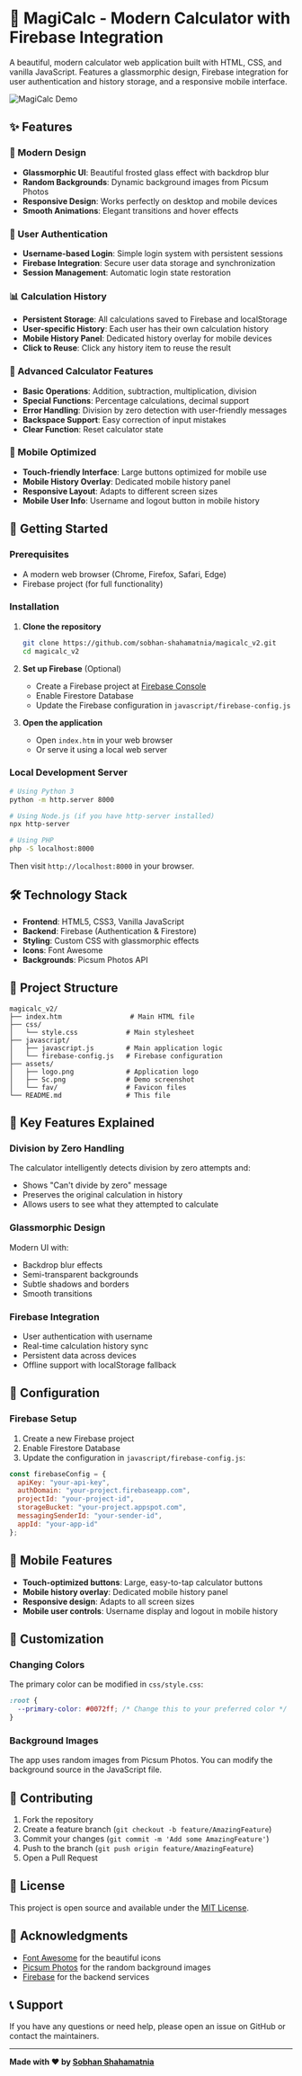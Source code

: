 # 🧮 MagiCalc - Modern Calculator with Firebase Integration

A beautiful, modern calculator web application built with HTML, CSS, and vanilla JavaScript. Features a glassmorphic design, Firebase integration for user authentication and history storage, and a responsive mobile interface.

![MagiCalc Demo](assets/Sc.png)

## ✨ Features

### 🎨 Modern Design
- **Glassmorphic UI**: Beautiful frosted glass effect with backdrop blur
- **Random Backgrounds**: Dynamic background images from Picsum Photos
- **Responsive Design**: Works perfectly on desktop and mobile devices
- **Smooth Animations**: Elegant transitions and hover effects

### 🔐 User Authentication
- **Username-based Login**: Simple login system with persistent sessions
- **Firebase Integration**: Secure user data storage and synchronization
- **Session Management**: Automatic login state restoration

### 📊 Calculation History
- **Persistent Storage**: All calculations saved to Firebase and localStorage
- **User-specific History**: Each user has their own calculation history
- **Mobile History Panel**: Dedicated history overlay for mobile devices
- **Click to Reuse**: Click any history item to reuse the result

### 🧮 Advanced Calculator Features
- **Basic Operations**: Addition, subtraction, multiplication, division
- **Special Functions**: Percentage calculations, decimal support
- **Error Handling**: Division by zero detection with user-friendly messages
- **Backspace Support**: Easy correction of input mistakes
- **Clear Function**: Reset calculator state

### 📱 Mobile Optimized
- **Touch-friendly Interface**: Large buttons optimized for mobile use
- **Mobile History Overlay**: Dedicated mobile history panel
- **Responsive Layout**: Adapts to different screen sizes
- **Mobile User Info**: Username and logout button in mobile history

## 🚀 Getting Started

### Prerequisites
- A modern web browser (Chrome, Firefox, Safari, Edge)
- Firebase project (for full functionality)

### Installation

1. **Clone the repository**
   ```bash
   git clone https://github.com/sobhan-shahamatnia/magicalc_v2.git
   cd magicalc_v2
   ```

2. **Set up Firebase** (Optional)
   - Create a Firebase project at [Firebase Console](https://console.firebase.google.com/)
   - Enable Firestore Database
   - Update the Firebase configuration in `javascript/firebase-config.js`

3. **Open the application**
   - Open `index.htm` in your web browser
   - Or serve it using a local web server

### Local Development Server
```bash
# Using Python 3
python -m http.server 8000

# Using Node.js (if you have http-server installed)
npx http-server

# Using PHP
php -S localhost:8000
```

Then visit `http://localhost:8000` in your browser.

## 🛠️ Technology Stack

- **Frontend**: HTML5, CSS3, Vanilla JavaScript
- **Backend**: Firebase (Authentication & Firestore)
- **Styling**: Custom CSS with glassmorphic effects
- **Icons**: Font Awesome
- **Backgrounds**: Picsum Photos API

## 📁 Project Structure

```
magicalc_v2/
├── index.htm                 # Main HTML file
├── css/
│   └── style.css            # Main stylesheet
├── javascript/
│   ├── javascript.js        # Main application logic
│   └── firebase-config.js   # Firebase configuration
├── assets/
│   ├── logo.png             # Application logo
│   ├── Sc.png               # Demo screenshot
│   └── fav/                 # Favicon files
└── README.md                # This file
```

## 🎯 Key Features Explained

### Division by Zero Handling
The calculator intelligently detects division by zero attempts and:
- Shows "Can't divide by zero" message
- Preserves the original calculation in history
- Allows users to see what they attempted to calculate

### Glassmorphic Design
Modern UI with:
- Backdrop blur effects
- Semi-transparent backgrounds
- Subtle shadows and borders
- Smooth transitions

### Firebase Integration
- User authentication with username
- Real-time calculation history sync
- Persistent data across devices
- Offline support with localStorage fallback

## 🔧 Configuration

### Firebase Setup
1. Create a new Firebase project
2. Enable Firestore Database
3. Update the configuration in `javascript/firebase-config.js`:

```javascript
const firebaseConfig = {
  apiKey: "your-api-key",
  authDomain: "your-project.firebaseapp.com",
  projectId: "your-project-id",
  storageBucket: "your-project.appspot.com",
  messagingSenderId: "your-sender-id",
  appId: "your-app-id"
};
```

## 📱 Mobile Features

- **Touch-optimized buttons**: Large, easy-to-tap calculator buttons
- **Mobile history overlay**: Dedicated mobile history panel
- **Responsive design**: Adapts to all screen sizes
- **Mobile user controls**: Username display and logout in mobile history

## 🎨 Customization

### Changing Colors
The primary color can be modified in `css/style.css`:
```css
:root {
  --primary-color: #0072ff; /* Change this to your preferred color */
}
```

### Background Images
The app uses random images from Picsum Photos. You can modify the background source in the JavaScript file.

## 🤝 Contributing

1. Fork the repository
2. Create a feature branch (`git checkout -b feature/AmazingFeature`)
3. Commit your changes (`git commit -m 'Add some AmazingFeature'`)
4. Push to the branch (`git push origin feature/AmazingFeature`)
5. Open a Pull Request

## 📄 License

This project is open source and available under the [MIT License](LICENSE).

## 🙏 Acknowledgments

- [Font Awesome](https://fontawesome.com/) for the beautiful icons
- [Picsum Photos](https://picsum.photos/) for the random background images
- [Firebase](https://firebase.google.com/) for the backend services

## 📞 Support

If you have any questions or need help, please open an issue on GitHub or contact the maintainers.

---

**Made with ❤️ by [Sobhan Shahamatnia](https://github.com/sobhan-shahamatnia)** 